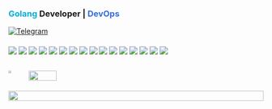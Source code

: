### <span style="color:#00ADD8">Golang</span> Developer | <span style="color:#326CE5">DevOps</span>

[![Telegram](https://img.shields.io/badge/Telegram-@nikoil-0088CC?style=for-the-badge&logo=telegram&logoColor=white)](https://t.me/nikoil)

<div align="left" style="margin:15px 0;line-height:2.5;">
  <img src="https://img.shields.io/badge/Go-00ADD8?style=for-the-badge&logo=go&logoColor=white">
  <img src="https://img.shields.io/badge/Gin-FFFFFF?style=for-the-badge&logo=go&logoColor=00ADD8&color=000000">
  <img src="https://img.shields.io/badge/GORM-FFFFFF?style=for-the-badge&logo=go&logoColor=00ADD8&color=000000">
  <img src="https://img.shields.io/badge/PostgreSQL-4169E1?style=for-the-badge&logo=postgresql&logoColor=white">
  <img src="https://img.shields.io/badge/Redis-DC382D?style=for-the-badge&logo=redis&logoColor=white">
  <img src="https://img.shields.io/badge/Docker-2496ED?style=for-the-badge&logo=docker&logoColor=white">
  <img src="https://img.shields.io/badge/Git-F05032?style=for-the-badge&logo=git&logoColor=white">
  <img src="https://img.shields.io/badge/Linux-000000?style=for-the-badge&logo=linux&logoColor=white">
  <img src="https://img.shields.io/badge/TCP/IP-555555?style=for-the-badge&color=blue">
  <img src="https://img.shields.io/badge/GitHub_Actions-2088FF?style=for-the-badge&logo=github-actions&logoColor=white">
  <img src="https://img.shields.io/badge/Docker_Compose-2496ED?style=for-the-badge&logo=docker&logoColor=white">
  <img src="https://img.shields.io/badge/C++-00599C?style=for-the-badge&logo=c%2B%2B&logoColor=white">
  <img src="https://img.shields.io/badge/Python-3776AB?style=for-the-badge&logo=python&logoColor=white">
  <img src="https://img.shields.io/badge/Cryptography-555555?style=for-the-badge&color=blue">
  <img src="https://img.shields.io/badge/Bash-4EAA25?style=for-the-badge&logo=gnu-bash&logoColor=white">
  <img src="https://img.shields.io/badge/ML-555555?style=for-the-badge&color=blue">
</div>

<div align="left" style="display:flex; flex-wrap:wrap; gap:20px; margin-top:20px;">
  <a href="https://git.io/streak-stats">
    <img src="https://streak-stats.demolab.com?user=iLoveRamona&theme=default&hide_border=true&background=FFFFFF&dates=555555&ring=00ADD8&fire=00ADD8&currStreakNum=000000&sideNums=555555&currStreakLabel=000000&sideLabels=555555" width="49%">
  </a>
  <img src="https://github-readme-stats.vercel.app/api/top-langs/?username=iLoveRamona&layout=compact&hide_border=true&bg_color=FFFFFF&title_color=000000&text_color=555555&border_radius=8" width="33%">
  <img src="https://github-readme-activity-graph.vercel.app/graph?username=iLoveRamona&theme=github-light&hide_border=true&bg_color=FFFFFF&color=555555&line=00ADD8&point=326CE5&area=true&area_color=00ADD833" width="100%">
</div>
